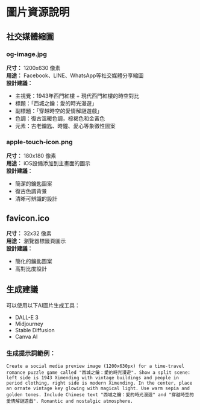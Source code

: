 # 圖片資源說明

## 社交媒體縮圖

### og-image.jpg
**尺寸：** 1200x630 像素  
**用途：** Facebook、LINE、WhatsApp等社交媒體分享縮圖  
**設計建議：**
- 主視覺：1943年西門紅樓 + 現代西門紅樓的時空對比
- 標題：「西城之鑰：愛的時光漫遊」
- 副標題：「穿越時空的愛情解謎遊戲」
- 色調：復古溫暖色調，棕褐色和金黃色
- 元素：古老鑰匙、時鐘、愛心等象徵性圖案

### apple-touch-icon.png
**尺寸：** 180x180 像素  
**用途：** iOS設備添加到主畫面的圖示  
**設計建議：**
- 簡潔的鑰匙圖案
- 復古色調背景
- 清晰可辨識的設計

## favicon.ico
**尺寸：** 32x32 像素  
**用途：** 瀏覽器標籤頁圖示  
**設計建議：**
- 簡化的鑰匙圖案
- 高對比度設計

## 生成建議

可以使用以下AI圖片生成工具：
- DALL-E 3
- Midjourney  
- Stable Diffusion
- Canva AI

### 生成提示詞範例：
```
Create a social media preview image (1200x630px) for a time-travel romance puzzle game called "西城之鑰：愛的時光漫遊". Show a split scene: left side is 1943 Ximending with vintage buildings and people in period clothing, right side is modern Ximending. In the center, place an ornate vintage key glowing with magical light. Use warm sepia and golden tones. Include Chinese text "西城之鑰：愛的時光漫遊" and "穿越時空的愛情解謎遊戲". Romantic and nostalgic atmosphere.
``` 
